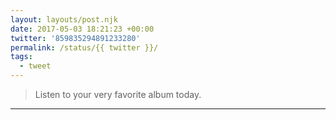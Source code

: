 ```yaml
---
layout: layouts/post.njk
date: 2017-05-03 18:21:23 +00:00
twitter: '859835294891233280'
permalink: /status/{{ twitter }}/
tags: 
  - tweet
---
```


> Listen to your very favorite album today.

---

